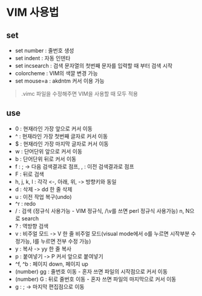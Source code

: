 # VIM 사용법

## set

* set number : 줄번호 생성
* set indent : 자동 인덴타
* set incsearch : 검색 문자열의 첫번째 문자를 입력할 때 부터 검색 시작
* colorcheme : VIM의 색깔 변경 가능
* set mouse=a : akdntm 커서 이용 가능
> .vimc 파일을 수정해주면 VIM을 사용할 때 모두 적용

## use

* 0 : 현재라인 가장 앞으로 커서 이동
* ^ : 현재라인 가장 첫번째 글자로 커서 이동
* $ : 현재라인 가장 마지막 글자로 커서 이동
* w : 단어단위 앞으로 커서 이동
* b : 단어단위 뒤로 커서 이동
* f : ; -> 다음 검색결과로 점프, , : 이전 검색결과로 점프
* F : 뒤로 검색
* h, j, k, l : 각각 <-, 아래, 위, -> 방향키와 동일
* d : 삭제 -> dd 한 줄 삭제
* u : 이전 작업 복구(undo)
* ^r : redo
* / : 검색 (정규식 사용가능 - VIM 정규식, /\v를 쓰면 perl 정규식 사용가능) n, N으로 search
* ? : 역방향 검색
* v : 비주얼 모드 -> V 한 줄 비주얼 모드(visual mode에서 o를 누르면 시작부분 수정가능, I를 누르면 전부 수정 가능)
* y : 복사 -> yy 한 줄 복사
* p : 붙여넣기 -> P 커서 앞으로 붙여넣기
* ^f, ^b : 페이지 down, 페이지 up
* (number) gg : 줄번호 이동 - 혼자 쓰면 파일의 시작점으로 커서 이동
* (number) G : 뒤로 줄번호 이동 - 혼자 쓰면 파일의 마지막으로 커서 이동
* g : ; -> 마지막 편집점으로 이동
